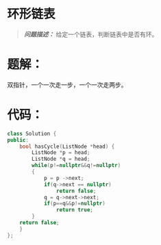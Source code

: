 # 环形链表

> ***问题描述：***
>给定一个链表，判断链表中是否有环。  

 

# 题解：
双指针，一个一次走一步，一个一次走两步。
  
  
# 代码：
```C++
class Solution {
public:
    bool hasCycle(ListNode *head) {
        ListNode *p = head;
        ListNode *q = head;
        while(p!=nullptr&&q!=nullptr)
        {
            p = p ->next;
            if(q->next == nullptr)
                return false;
            q = q->next->next;
            if(p==q&&p!=nullptr)
                return true;
        }
    return false;
    }
};
```